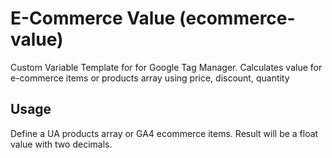 # E-Commerce Value (ecommerce-value)
Custom Variable Template for for Google Tag Manager. Calculates value for e-commerce items or products array using price, discount, quantity

## Usage
Define a UA products array or GA4 ecommerce items. Result will be a float value with two decimals. 
